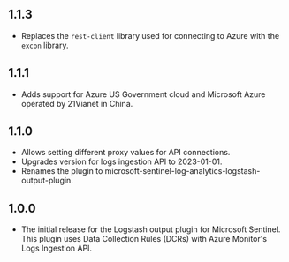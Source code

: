 ## 1.1.3
-  Replaces the `rest-client` library used for connecting to Azure with the `excon` library.
 
## 1.1.1
- Adds support for Azure US Government cloud and Microsoft Azure operated by 21Vianet in China.
 
## 1.1.0 
- Allows setting different proxy values for API connections.
- Upgrades version for logs ingestion API to 2023-01-01.
- Renames the plugin to microsoft-sentinel-log-analytics-logstash-output-plugin.
 
## 1.0.0
- The initial release for the Logstash output plugin for Microsoft Sentinel. This plugin uses Data Collection Rules (DCRs) with Azure Monitor's Logs Ingestion API.